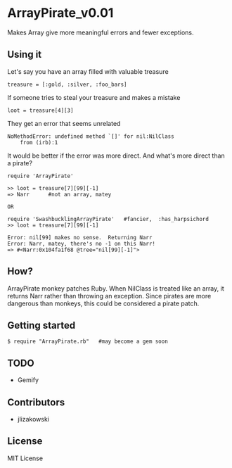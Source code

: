 # ArrayPirate_v0.01

Makes Array give more meaningful errors and fewer exceptions.

## Using it

Let's say you have an array filled with valuable treasure

	treasure = [:gold, :silver, :foo_bars]

If someone tries to steal your treasure and makes a mistake

	loot = treasure[4][3]

They get an error that seems unrelated

	NoMethodError: undefined method `[]' for nil:NilClass
		from (irb):1
	
It would be better if the error was more direct.  And what's more direct than a pirate?

	require 'ArrayPirate'
	
	>> loot = treasure[7][99][-1]
    => Narr      #not an array, matey

	OR
	
	require 'SwashbucklingArrayPirate'   #fancier,  :has_harpsichord
	>> loot = treasure[7][99][-1]
    
	Error: nil[99] makes no sense.  Returning Narr
	Error: Narr, matey, there's no -1 on this Narr!
	=> #<Narr:0x104fa1f68 @tree="nil[99][-1]">
	

## How?
ArrayPirate monkey patches Ruby.  When NilClass  is treated like an array, it returns Narr rather than throwing an exception.  Since pirates are more dangerous than monkeys, this could be considered a pirate patch.


## Getting started

    $ require "ArrayPirate.rb"   #may become a gem soon

## TODO
* Gemify

## Contributors

* jlizakowski

## License
MIT License